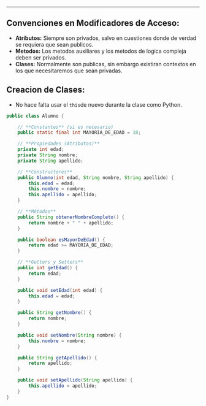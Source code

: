 
---

## Convenciones en Modificadores de Acceso:

- **Atributos:** Siempre son privados, salvo en cuestiones donde de verdad se requiera que sean publicos.
- **Metodos:** Los metodos auxiliares y los metodos de logica compleja deben ser privados.
- **Clases:** Normalmente son publicas, sin embargo existiran contextos en los que necesitaremos que sean privadas.


## Creacion de Clases:
- No hace falta usar el `this`de nuevo durante la clase como Python. 

```java
public class Alumno {

    // **Constantes** (si es necesario)
    public static final int MAYORIA_DE_EDAD = 18;

    // **Propiedades (Atributos)**
    private int edad;
    private String nombre;
    private String apellido;

    // **Constructores**
    public Alumno(int edad, String nombre, String apellido) {
        this.edad = edad;
        this.nombre = nombre;
        this.apellido = apellido;
    }

    // **Métodos**
    public String obtenerNombreCompleto() {
        return nombre + " " + apellido;
    }

    public boolean esMayorDeEdad() {
        return edad >= MAYORIA_DE_EDAD;
    }

    // **Getters y Setters**
    public int getEdad() {
        return edad;
    }

    public void setEdad(int edad) {
        this.edad = edad;
    }

    public String getNombre() {
        return nombre;
    }

    public void setNombre(String nombre) {
        this.nombre = nombre;
    }

    public String getApellido() {
        return apellido;
    }

    public void setApellido(String apellido) {
        this.apellido = apellido;
    }
}

```


